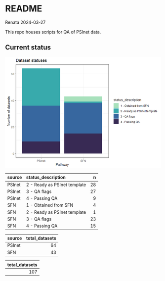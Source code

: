 README
================
Renata
2024-03-27

This repo houses scripts for QA of PSInet data.

## Current status

![](README_files/figure-gfm/unnamed-chunk-2-1.png)<!-- -->

| source | status_description           |   n |
|:-------|:-----------------------------|----:|
| PSInet | 2 - Ready as PSInet template |  28 |
| PSInet | 3 - QA flags                 |  27 |
| PSInet | 4 - Passing QA               |   9 |
| SFN    | 1 - Obtained from SFN        |   4 |
| SFN    | 2 - Ready as PSInet template |   1 |
| SFN    | 3 - QA flags                 |  23 |
| SFN    | 4 - Passing QA               |  15 |

| source | total_datasets |
|:-------|---------------:|
| PSInet |             64 |
| SFN    |             43 |

| total_datasets |
|---------------:|
|            107 |
